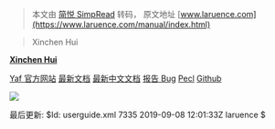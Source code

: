 > 本文由 [简悦 SimpRead](http://ksria.com/simpread/) 转码， 原文地址 [www.laruence.com](https://www.laruence.com/manual/index.html)

> Xinchen Hui 

**[Xinchen Hui](https://www.laruence.com/)** <laruence at php.net>

[Yaf 官方网站](http://yaf.laruence.com/) [最新文档](http://www.php.net/manual/en/book.yaf.php) [最新中文文档](http://www.php.net/manual/zh/book.yaf.php) [报告 Bug](http://pecl.php.net/bugs/search.php?cmd=display&status=Open&package_name[]=yaf) [Pecl](http://pecl.php.net/package/Yaf/) [Github](https://github.com/laruence/php-yaf)  

![](https://www.laruence.com/manual/images/ap.jpg)

最后更新: $Id: userguide.xml 7335 2019-09-08 12:01:33Z laruence $